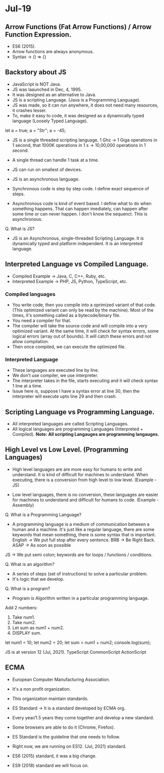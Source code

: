 # Jul-19

## Arrow Functions (Fat Arrow Functions) / Arrow Function Expression.
- ES6 (2015).
- Arrow functions are always anonymous.
- Syntax -> 
() => {}

## Backstory about JS
- JavaScript is NOT Java.
- JS was laaunched in Dec, 4, 1995.
- It was designed as an alternative to Java.
- JS is a scripting Language. (Java is a Programming Language).
- JS was made, so it can run anywhere, it does not need many resources, it crashes lesser.
- To, make it easy to code, it was designed as a dynamically typed language (Loosely Typed Language).

let a = true;
a = "Str";
a = -45;

- JS is a single threaded scripting language.
1 Ghz -> 1 Giga operations in 1 second, that 1000K operations in 1 s -> 10,00,000 operations in 1 second.
- A single thread can handle 1 task at a time.
- JS can run on smallest of devices.

- JS is an asynchronous language.
- Synchronous code is step by step code. I define exact sequence of steps.
- Asynchronous code is kind of event based. I define what to do when something happens. That can happen imediately, can happen after some time or can never happen. I don't know the sequenct. This is asynchronous.

Q. What is JS?
- JS is an Asynchronous, single-threaded Scripting Language. It is dynamically typed and platform independent. It is an interpreted language.

## Interpreted Language vs Compiled Language.
- Compiled Example -> Java, C, C++, Ruby, etc.
- Interpreted Example -> PHP, JS, Python, TypeScript, etc.

### Compiled languages 
- You write code, then you compile into a oprimized variant of that code. (This optimized variant can only be read by the machine). Most of the times, it's something called as a bytecode/binary file.
- You need a compiler for that.
- The compiler will take the source code and will compile into a very optimized variant. At the same time, it will check for syntax errors, some logical errors (array out of bounds). It will catch these errors and not allow compilation.
- Then once compiled, we can execute the optimized file.

### Interpreted Language
- These languages are executed line by line.
- We don't use compiler, we use interpreter.
- The interpreter takes in the file, starts executing and it will check syntax 1 line at a time.
- Issue here is, suppose I have a syntax error at line 30, then the interpreter will execute upto line 29 and then crash.


## Scripting Language vs Programming Language.
- All interpreted languages are called Scripting Languages.
- All logical languages are programming Languages (Interpreted + Compiled).
**Note: All scripting Langauges are programming langauges.**

## High Level vs Low Level. (Programming Languages)
- High level languages are are more easy for humans to write and understand. It is kind of difficult for machines to understand. When executing, there is a conversion from high level to low level. (Example - JS)

- Low level languages, there is no conversion, these languages are easier for machines to understand and difficult for humans to code. (Example - Assembly)

Q. What is a Programming Language?
- A programming language is a medium of communication between a human and a machine. It's just like a regular language, there are some keywords that mean something, there is some syntax that is important.
English -> We put full stop after every sentence.
BRB -> Be Right Back. 
ASAP -> As soon as possible

JS -> We put semi colon;
keywords are for loops / functions / conditions.

Q. What is an algorithm?
- A series of steps (set of instructions) to solve a particular problem.
- It's logic that we develop.

Q. What is a program?
- Program is Algorithm written in a particular programming language.

Add 2 numbers:
1. Take num1.
2. Take num2.
3. Let sum as num1 + num2.
4. DISPLAY sum.

let num1 = 10;
let num2 = 20;
let sum = num1 + num2;
console.log(sum);

JS is at version 12 (Jul, 2021).
TypeScript
CommonScript
ActionScript

## ECMA 
- European Computer Manufacturing Association.
- It's a non profit organization.
- This organization maintain standards.
- ES Standard -> It is a standard developed by ECMA org.
- Every year/1.5 years they come together and develop a new standard.
- Some browsers are able to do it (Chrome, Firefox).

- ES Standard is the guideline that one needs to follow.
- Right now, we are running on ES12. (Jul, 2021) standard.
- ES6 (2015) standard, it was a big change.
- ES9 (2018) standard we will focus on.
